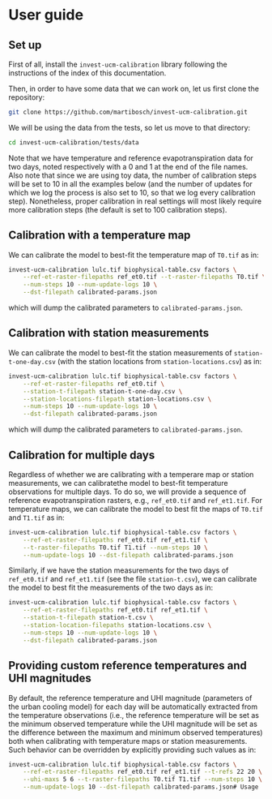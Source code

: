 # User guide

## Set up

First of all, install the `invest-ucm-calibration` library following the instructions of the index of this documentation.


Then, in order to have some data that we can work on, let us first clone the repository:

```bash
git clone https://github.com/martibosch/invest-ucm-calibration.git
```

We will be using the data from the tests, so let us move to that directory:

```bash
cd invest-ucm-calibration/tests/data
```

Note that we have temperature and reference evapotranspiration data for two days, noted respectively with a 0 and 1 at the end of the file names. Also note that since we are using toy data, the number of calibration steps will be set to 10 in all the examples below (and the number of updates for which we log the process is also set to 10, so that we log every calibration step). Nonetheless, proper calibration in real settings will most likely require more calibration steps (the default is set to 100 calibration steps).
    
## Calibration with a temperature map

We can calibrate the model to best-fit the temperature map of `T0.tif` as in:

```bash
invest-ucm-calibration lulc.tif biophysical-table.csv factors \
	--ref-et-raster-filepaths ref_et0.tif --t-raster-filepaths T0.tif \
	--num-steps 10 --num-update-logs 10 \
	--dst-filepath calibrated-params.json
```

which will dump the calibrated parameters to `calibrated-params.json`.

## Calibration with station measurements

We can calibrate the model to best-fit the station measurements of `station-t-one-day.csv` (with the station locations from `station-locations.csv`) as in:

```bash
invest-ucm-calibration lulc.tif biophysical-table.csv factors \
	--ref-et-raster-filepaths ref_et0.tif \
	--station-t-filepath station-t-one-day.csv \
	--station-locations-filepath station-locations.csv \
	--num-steps 10 --num-update-logs 10 \
	--dst-filepath calibrated-params.json
```

which will dump the calibrated parameters to `calibrated-params.json`.

## Calibration for multiple days

Regardless of whether we are calibrating with a temperare map or station measurements, we can calibratethe model to best-fit temperature observations for multiple days. To do so, we will provide a sequence of reference evapotranspiration rasters, e.g., `ref_et0.tif` and `ref_et1.tif`. For temperature maps, we can calibrate the model to best fit the maps of `T0.tif` and `T1.tif` as in:

```bash
invest-ucm-calibration lulc.tif biophysical-table.csv factors \
	--ref-et-raster-filepaths ref_et0.tif ref_et1.tif \
	--t-raster-filepaths T0.tif T1.tif --num-steps 10 \
	--num-update-logs 10 --dst-filepath calibrated-params.json
```

Similarly, if we have the station measurements for the two days of `ref_et0.tif` and `ref_et1.tif` (see the file `station-t.csv`), we can calibrate the model to best fit the measurements of the two days as in:

```bash
invest-ucm-calibration lulc.tif biophysical-table.csv factors \
	--ref-et-raster-filepaths ref_et0.tif ref_et1.tif \
	--station-t-filepath station-t.csv \
	--station-location-filepaths station-locations.csv \
	--num-steps 10 --num-update-logs 10 \
	--dst-filepath calibrated-params.json
```

## Providing custom reference temperatures and UHI magnitudes

By default, the reference temperature and UHI magnitude (parameters of the urban cooling model) for each day will be automatically extracted from the temperature observations (i.e., the reference temperature will be set as the minimum observed temperature while the UHI magnitude will be set as the difference between the maximum and minimum observed temperatures) both when calibrating with temperature maps or station measurements. Such behavior can be overridden by explicitly providing such values as in:

```bash
invest-ucm-calibration lulc.tif biophysical-table.csv factors \
	--ref-et-raster-filepaths ref_et0.tif ref_et1.tif --t-refs 22 20 \
	--uhi-maxs 5 6 --t-raster-filepaths T0.tif T1.tif --num-steps 10 \
	--num-update-logs 10 --dst-filepath calibrated-params.json# Usage
```

